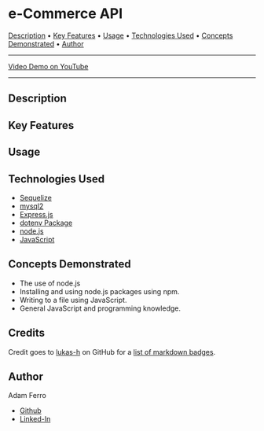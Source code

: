 <base target="_blank">

# e-Commerce API

<a href="#description">Description</a> •
<a href="#key-features">Key Features</a> •
<a href="#usage">Usage</a> •
<a href="#technologies-used">Technologies Used</a> •
<a href="#concepts-demonstrated">Concepts Demonstrated</a> •
<a href="#author">Author</a>

-------------------------------------------------------

[Video Demo on YouTube](https://youtu.be/AdBSUeU4BeE)

-------------------------------------------------------

## Description



## Key Features



## Usage



## Technologies Used

- [Sequelize](https://sequelize.org/)
- [mysql2](https://www.npmjs.com/package/mysql2)
- [Express.js](https://expressjs.com/)
- [dotenv Package](https://www.npmjs.com/package/dotenv)
- [node.js](https://nodejs.org/en/)
- [JavaScript](https://www.javascript.com/)

## Concepts Demonstrated

- The use of node.js
- Installing and using node.js packages using npm.
- Writing to a file using JavaScript.
- General JavaScript and programming knowledge.

## Credits

Credit goes to [lukas-h](https://github.com/lukas-h) on GitHub for a [list of markdown badges](https://gist.github.com/lukas-h/2a5d00690736b4c3a7ba).       

## Author

Adam Ferro
- [Github](https://github.com/GeminiAd)
- [Linked-In](https://www.linkedin.com/in/adam-ferro)